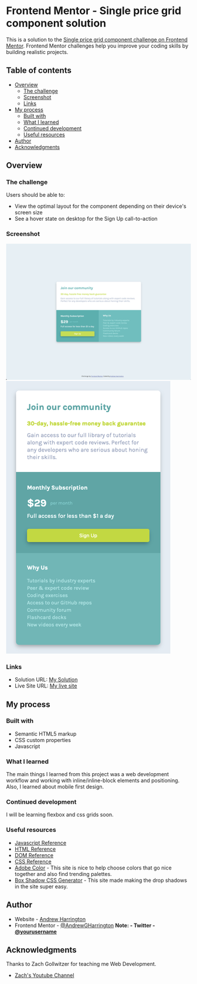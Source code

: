 # Frontend Mentor - Single price grid component solution

This is a solution to the [Single price grid component challenge on Frontend Mentor](https://www.frontendmentor.io/challenges/single-price-grid-component-5ce41129d0ff452fec5abbbc). Frontend Mentor challenges help you improve your coding skills by building realistic projects.

## Table of contents

- [Overview](#overview)
  - [The challenge](#the-challenge)
  - [Screenshot](#screenshot)
  - [Links](#links)
- [My process](#my-process)
  - [Built with](#built-with)
  - [What I learned](#what-i-learned)
  - [Continued development](#continued-development)
  - [Useful resources](#useful-resources)
- [Author](#author)
- [Acknowledgments](#acknowledgments)

## Overview

### The challenge

Users should be able to:

- View the optimal layout for the component depending on their device's screen size
- See a hover state on desktop for the Sign Up call-to-action

### Screenshot

![](./mySolution.png)
![](./mySolutionMobile.png)

### Links

- Solution URL: [My Solution](https://www.frontendmentor.io/solutions/semantic-html-5-javascript-css-mobile-first-design-ZXGvU0pYdB)
- Live Site URL: [My live site](https://andrewgharrington.github.io/pricing-card-frontend-mentor-challenge/)

## My process

### Built with

- Semantic HTML5 markup
- CSS custom properties
- Javascript

### What I learned

The main things I learned from this project was a web development workflow and working with inline/inline-block elements and positioning. Also, I learned about mobile first design.

### Continued development

I will be learning flexbox and css grids soon.

### Useful resources

- [Javascript Reference](https://developer.mozilla.org/en-US/docs/Web/JavaScript/Reference)
- [HTML Reference](https://developer.mozilla.org/en-US/docs/Web/HTML/Reference)
- [DOM Reference](https://developer.mozilla.org/en-US/docs/Web/API/Document_Object_Model)
- [CSS Reference](https://developer.mozilla.org/en-US/docs/Web/CSS)
- [Adobe Color](https://color.adobe.com/create/color-wheel) - This site is nice to help choose colors that go nice together and also find trending palettes.
- [Box Shadow CSS Generator](https://cssgenerator.org/box-shadow-css-generator.html) - This site made making the drop shadows in the site super easy.

## Author

- Website - [Andrew Harrington](https://github.com/AndrewGHarrington)
- Frontend Mentor - [@AndrewGHarrington](https://www.frontendmentor.io/profile/AndrewGHarrington)
  **Note: - Twitter - [@yourusername](https://www.twitter.com/yourusername)**

## Acknowledgments

Thanks to Zach Gollwitzer for teaching me Web Development.

- [Zach's Youtube Channel](https://cssgenerator.org/box-shadow-css-generator.html)

